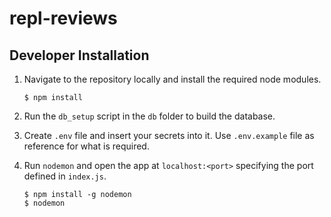 # repl-reviews

## Developer Installation

1.  Navigate to the repository locally and install the required node modules.

        $ npm install

2.  Run the `db_setup` script in the `db` folder to build the database.
3.  Create `.env` file and insert your secrets into it. Use `.env.example` file as reference for what is required.
4.  Run `nodemon` and open the app at `localhost:<port>` specifying the port defined in `index.js`.

        $ npm install -g nodemon
        $ nodemon
